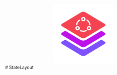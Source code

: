 <div align=center>
    <img src="Screenshots/Logo.svg" width="192" height="192"/>
</div>
# StateLayout
